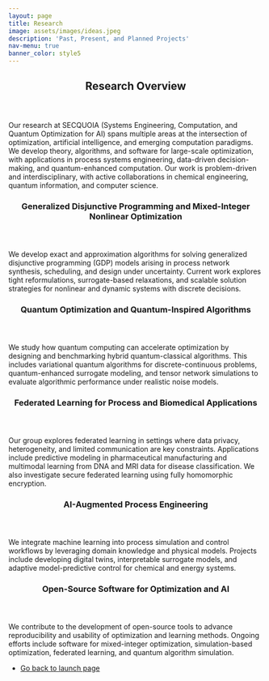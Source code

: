 ```yaml
---
layout: page
title: Research
image: assets/images/ideas.jpeg
description: 'Past, Present, and Planned Projects'
nav-menu: true
banner_color: style5
---
```


<!-- markdownlint-disable MD033 -->

<!-- One -->
<section id="overview">
  <div class="inner">
    <header class="major">
      <h2>Research Overview</h2>
    </header>
    <p>
      Our research at SECQUOIA (Systems Engineering, Computation, and Quantum Optimization for AI) spans multiple areas at the intersection of optimization, artificial intelligence, and emerging computation paradigms. We develop theory, algorithms, and software for large-scale optimization, with applications in process systems engineering, data-driven decision-making, and quantum-enhanced computation. Our work is problem-driven and interdisciplinary, with active collaborations in chemical engineering, quantum information, and computer science.
    </p>
  </div>
</section>

<!-- Two -->
<section id="projects" class="spotlights">

  <section>
    <div class="content">
      <div class="inner">
        <header class="major">
          <h3>Generalized Disjunctive Programming and Mixed-Integer Nonlinear Optimization</h3>
        </header>
        <p>
          We develop exact and approximation algorithms for solving generalized disjunctive programming (GDP) models arising in process network synthesis, scheduling, and design under uncertainty. Current work explores tight reformulations, surrogate-based relaxations, and scalable solution strategies for nonlinear and dynamic systems with discrete decisions.
        </p>
      </div>
    </div>
  </section>

  <section>
    <div class="content">
      <div class="inner">
        <header class="major">
          <h3>Quantum Optimization and Quantum-Inspired Algorithms</h3>
        </header>
        <p>
          We study how quantum computing can accelerate optimization by designing and benchmarking hybrid quantum-classical algorithms. This includes variational quantum algorithms for discrete-continuous problems, quantum-enhanced surrogate modeling, and tensor network simulations to evaluate algorithmic performance under realistic noise models.
        </p>
      </div>
    </div>
  </section>

  <section>
    <div class="content">
      <div class="inner">
        <header class="major">
          <h3>Federated Learning for Process and Biomedical Applications</h3>
        </header>
        <p>
          Our group explores federated learning in settings where data privacy, heterogeneity, and limited communication are key constraints. Applications include predictive modeling in pharmaceutical manufacturing and multimodal learning from DNA and MRI data for disease classification. We also investigate secure federated learning using fully homomorphic encryption.
        </p>
      </div>
    </div>
  </section>

  <section>
    <div class="content">
      <div class="inner">
        <header class="major">
          <h3>AI-Augmented Process Engineering</h3>
        </header>
        <p>
          We integrate machine learning into process simulation and control workflows by leveraging domain knowledge and physical models. Projects include developing digital twins, interpretable surrogate models, and adaptive model-predictive control for chemical and energy systems.
        </p>
      </div>
    </div>
  </section>

  <section>
    <div class="content">
      <div class="inner">
        <header class="major">
          <h3>Open-Source Software for Optimization and AI</h3>
        </header>
        <p>
          We contribute to the development of open-source tools to advance reproducibility and usability of optimization and learning methods. Ongoing efforts include software for mixed-integer optimization, simulation-based optimization, federated learning, and quantum algorithm simulation.
        </p>
      </div>
    </div>
  </section>

</section>

<section>
 <div class="inner">
  <ul class="actions">
      <li><a href="/#launch" class="button icon fa-arrow-left">Go back to launch page</a></li>
  </ul>
 </div>
</section>
